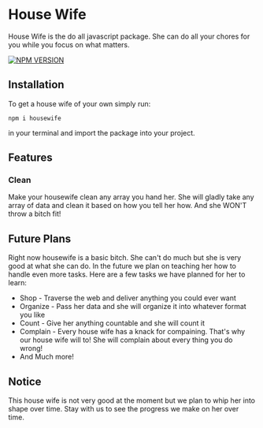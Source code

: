 # House Wife
House Wife is the do all javascript package. She can do all your chores for you while you focus on what matters.  

[![NPM VERSION][npm-image]][npm-url]

## Installation
To get a house wife of your own simply run:
```console
npm i housewife
``` 
in your terminal and import the package into your project.

## Features
### Clean
Make your housewife clean any array you hand her. She will gladly take any array of data and clean it based on how you tell her how. And she WON'T throw a bitch fit!

## Future Plans
Right now housewife is a basic bitch. She can't do much but she is very good at what she can do. In the future we plan on teaching her how to handle even more tasks. Here are a few tasks we have planned for her to learn:
* Shop - Traverse the web and deliver anything you could ever want
* Organize - Pass her data and she will organize it into whatever format you like
* Count - Give her anything countable and she will count it
* Complain - Every house wife has a knack for compaining. That's why our house wife will to! She will complain about every thing you do wrong!
* And Much more!

## Notice
This house wife is not very good at the moment but we plan to whip her into shape over time. Stay with us to see the progress we make on her over time.

[npm-image]: https://img.shields.io/npm/v/housewife
[npm-url]: https://npmjs.org/package/housewife
